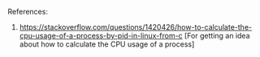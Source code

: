References:

1. https://stackoverflow.com/questions/1420426/how-to-calculate-the-cpu-usage-of-a-process-by-pid-in-linux-from-c
[For getting an idea about how to calculate the CPU usage of a process]

